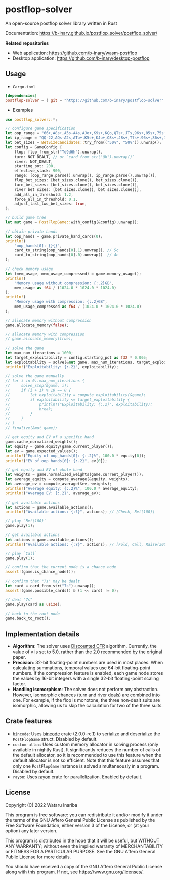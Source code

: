 # postflop-solver

An open-source postflop solver library written in Rust

Documentation: https://b-inary.github.io/postflop_solver/postflop_solver/

**Related repositories**
- Web application: https://github.com/b-inary/wasm-postflop
- Desktop application: https://github.com/b-inary/desktop-postflop

## Usage

- `Cargo.toml`

```toml
[dependencies]
postflop-solver = { git = "https://github.com/b-inary/postflop-solver" }
```

- Examples

```rust
use postflop_solver::*;

// configure game specification
let oop_range = "66+,A8s+,A5s-A4s,AJo+,K9s+,KQo,QTs+,JTs,96s+,85s+,75s+,65s,54s";
let ip_range = "QQ-22,AQs-A2s,ATo+,K5s+,KJo+,Q8s+,J8s+,T7s+,96s+,86s+,75s+,64s+,53s+";
let bet_sizes = BetSizeCandidates::try_from(("50%", "50%")).unwrap();
let config = GameConfig {
    flop: flop_from_str("Td9d6h").unwrap(),
    turn: NOT_DEALT, // or `card_from_str("Qh").unwrap()`
    river: NOT_DEALT,
    starting_pot: 200,
    effective_stack: 900,
    range: [oop_range.parse().unwrap(), ip_range.parse().unwrap()],
    flop_bet_sizes: [bet_sizes.clone(), bet_sizes.clone()],
    turn_bet_sizes: [bet_sizes.clone(), bet_sizes.clone()],
    river_bet_sizes: [bet_sizes.clone(), bet_sizes.clone()],
    add_all_in_threshold: 1.2,
    force_all_in_threshold: 0.1,
    adjust_last_two_bet_sizes: true,
};

// build game tree
let mut game = PostFlopGame::with_config(&config).unwrap();

// obtain private hands
let oop_hands = game.private_hand_cards(0);
println!(
    "oop_hands[0]: {}{}",
    card_to_string(oop_hands[0].1).unwrap(), // 5c
    card_to_string(oop_hands[0].0).unwrap()  // 4c
);

// check memory usage
let (mem_usage, mem_usage_compressed) = game.memory_usage();
println!(
    "Memory usage without compression: {:.2}GB",
    mem_usage as f64 / (1024.0 * 1024.0 * 1024.0)
);
println!(
    "Memory usage with compression: {:.2}GB",
    mem_usage_compressed as f64 / (1024.0 * 1024.0 * 1024.0)
);

// allocate memory without compression
game.allocate_memory(false);

// allocate memory with compression
// game.allocate_memory(true);

// solve the game
let max_num_iterations = 1000;
let target_exploitability = config.starting_pot as f32 * 0.005;
let exploitability = solve(&mut game, max_num_iterations, target_exploitability, true);
println!("Exploitability: {:.2}", exploitability);

// solve the game manually
// for i in 0..max_num_iterations {
//     solve_step(&game, i);
//     if (i + 1) % 10 == 0 {
//         let exploitability = compute_exploitability(&game);
//         if exploitability <= target_exploitability {
//             println!("Exploitability: {:.2}", exploitability);
//             break;
//         }
//     }
// }
// finalize(&mut game);

// get equity and EV of a specific hand
game.cache_normalized_weights();
let equity = game.equity(game.current_player());
let ev = game.expected_values();
println!("Equity of oop_hands[0]: {:.2}%", 100.0 * equity[0]);
println!("EV of oop_hands[0]: {:.2}", ev[0]);

// get equity and EV of whole hand
let weights = game.normalized_weights(game.current_player());
let average_equity = compute_average(&equity, weights);
let average_ev = compute_average(&ev, weights);
println!("Average equity: {:.2}%", 100.0 * average_equity);
println!("Average EV: {:.2}", average_ev);

// get available actions
let actions = game.available_actions();
println!("Available actions: {:?}", actions); // [Check, Bet(100)]

// play `Bet(100)`
game.play(1);

// get available actions
let actions = game.available_actions();
println!("Available actions: {:?}", actions); // [Fold, Call, Raise(300)]

// play `Call`
game.play(1);

// confirm that the current node is a chance node
assert!(game.is_chance_node());

// confirm that "7s" may be dealt
let card = card_from_str("7s").unwrap();
assert!(game.possible_cards() & (1 << card) != 0);

// deal "7s"
game.play(card as usize);

// back to the root node
game.back_to_root();
```

## Implementation details

- **Algorithm**: The solver uses [Discounted CFR] algorithm.
  Currently, the value of γ is set to 5.0, rather than the 2.0 recommended by the original paper.
- **Precision**: 32-bit floating-point numbers are used in most places.
  When calculating summations, temporal values use 64-bit floating-point numbers.
  If the compression feature is enabled, each game node stores the values by 16-bit integers with a single 32-bit floating-point scaling factor.
- **Handling isomorphism**: The solver does not perform any abstraction.
  However, isomorphic chances (turn and river deals) are combined into one.
  For example, if the flop is monotone, the three non-dealt suits are isomorphic, allowing us to skip the calculation for two of the three suits.

[Discounted CFR]: https://arxiv.org/abs/1809.04040

## Crate features

- `bincode`: Uses [bincode] crate (2.0.0-rc.1) to serialize and deserialize the `PostFlopGame` struct.
  Disabled by default.
- `custom-alloc`: Uses custom memory allocator in solving process (only available in nightly Rust).
  It significantly reduces the number of calls of the default allocator, so it is recommended to use this feature when the default allocator is not so efficient.
  Note that this feature assumes that only one `PostFlopGame` instance is solved simultaneously in a program.
  Disabled by default.
- `rayon`: Uses [rayon] crate for parallelization.
  Enabled by default.

[bincode]: https://github.com/bincode-org/bincode
[rayon]: https://github.com/rayon-rs/rayon

## License

Copyright (C) 2022 Wataru Inariba

This program is free software: you can redistribute it and/or modify it under the terms of the GNU Affero General Public License as published by the Free Software Foundation, either version 3 of the License, or (at your option) any later version.

This program is distributed in the hope that it will be useful, but WITHOUT ANY WARRANTY; without even the implied warranty of MERCHANTABILITY or FITNESS FOR A PARTICULAR PURPOSE.  See the GNU Affero General Public License for more details.

You should have received a copy of the GNU Affero General Public License along with this program.  If not, see <https://www.gnu.org/licenses/>.
